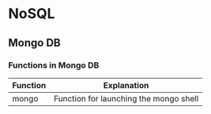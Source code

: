 # NoSQL

## Mongo DB

### Functions in Mongo DB
| Function | Explanation |
| ----- | ----- |
| mongo | Function for launching the mongo shell |